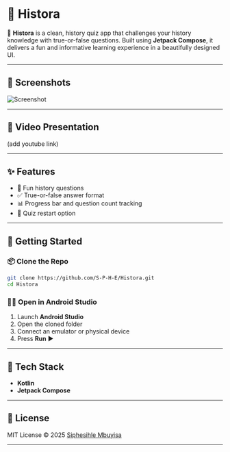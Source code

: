 # 📜 Histora

🧠 **Histora** is a clean, history quiz app that challenges your history knowledge with true-or-false questions. Built using **Jetpack Compose**, it delivers a fun and informative learning experience in a beautifully designed UI.

---

## 📸 Screenshots
![Screenshot](https://i.ibb.co/vxcpCpY7/histora.png)

---

## 🎥 Video Presentation
(add youtube link)

---

## ✨ Features

- 🧠 Fun history questions
- ✅ True-or-false answer format  
- 📊 Progress bar and question count tracking  
- 🔁 Quiz restart option

---

## 🚀 Getting Started

### 📦 Clone the Repo

```bash
git clone https://github.com/S-P-H-E/Histora.git
cd Histora
```

### 🧑‍💻 Open in Android Studio

1. Launch **Android Studio**  
2. Open the cloned folder  
3. Connect an emulator or physical device  
4. Press **Run** ▶️
---

## 💪 Tech Stack

- **Kotlin**  
- **Jetpack Compose**

---

## 📄 License

MIT License © 2025 [Siphesihle Mbuyisa](https://github.com/S-P-H-E)

---
